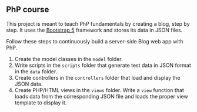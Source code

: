 ## PhP course

This project is meant to teach PhP fundamentals by creating a blog, step by step. It uses the [Bootstrap 5](https://getbootstrap.com/docs/5.2/getting-started/introduction/) framework and stores its data in JSON files.

Follow these steps to continuously build a server-side Blog web app with PhP.

1. Create the model classes in the `model` folder.
2. Write scripts in the `scripts` folder that generate test data in JSON format in the `data` folder.
3. Create controllers in the `controllers` folder that load and display the JSON data.
4. Create PHP/HTML views in the `views` folder. Write a `view` function that loads data from the corresponding JSON file and loads the proper view template to display it.